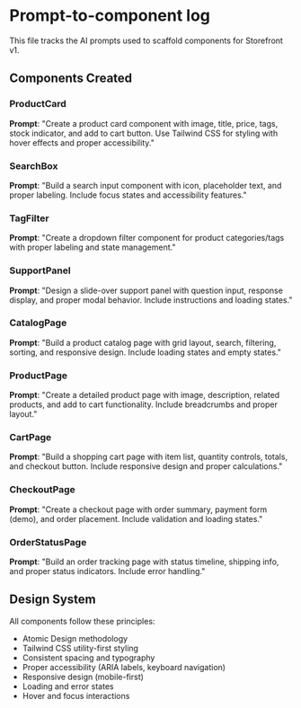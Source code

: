 # Prompt-to-component log

This file tracks the AI prompts used to scaffold components for Storefront v1.

## Components Created

### ProductCard
**Prompt**: "Create a product card component with image, title, price, tags, stock indicator, and add to cart button. Use Tailwind CSS for styling with hover effects and proper accessibility."

### SearchBox
**Prompt**: "Build a search input component with icon, placeholder text, and proper labeling. Include focus states and accessibility features."

### TagFilter
**Prompt**: "Create a dropdown filter component for product categories/tags with proper labeling and state management."

### SupportPanel
**Prompt**: "Design a slide-over support panel with question input, response display, and proper modal behavior. Include instructions and loading states."

### CatalogPage
**Prompt**: "Build a product catalog page with grid layout, search, filtering, sorting, and responsive design. Include loading states and empty states."

### ProductPage
**Prompt**: "Create a detailed product page with image, description, related products, and add to cart functionality. Include breadcrumbs and proper layout."

### CartPage
**Prompt**: "Build a shopping cart page with item list, quantity controls, totals, and checkout button. Include responsive design and proper calculations."

### CheckoutPage
**Prompt**: "Create a checkout page with order summary, payment form (demo), and order placement. Include validation and loading states."

### OrderStatusPage
**Prompt**: "Build an order tracking page with status timeline, shipping info, and proper status indicators. Include error handling."

## Design System

All components follow these principles:
- Atomic Design methodology
- Tailwind CSS utility-first styling
- Consistent spacing and typography
- Proper accessibility (ARIA labels, keyboard navigation)
- Responsive design (mobile-first)
- Loading and error states
- Hover and focus interactions
